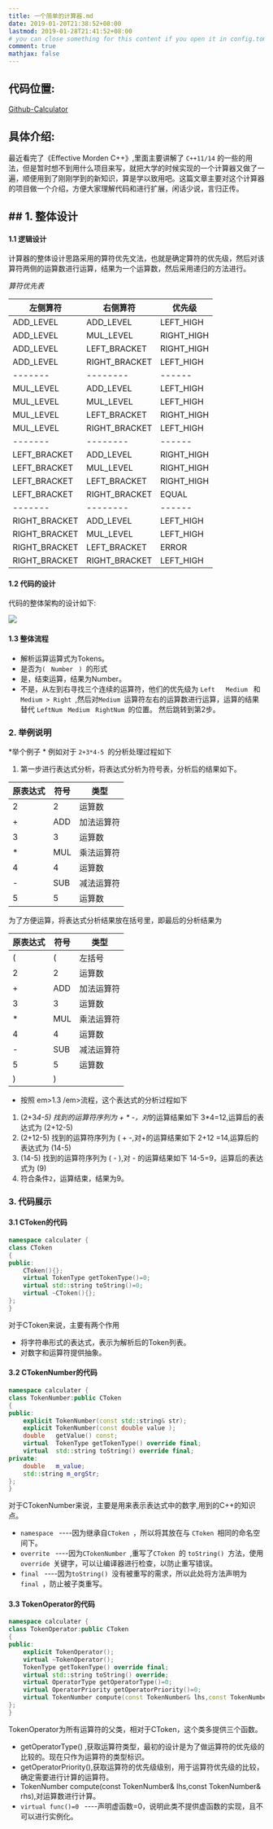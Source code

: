 ```yaml
---
title: 一个简单的计算器.md
date: 2019-01-20T21:38:52+08:00
lastmod: 2019-01-28T21:41:52+08:00
# you can close something for this content if you open it in config.toml.
comment: true
mathjax: false
---
```



## 代码位置:    

[Github-Calculator](https://github.com/DT/Calculater)
## 具体介绍:    

最近看完了《Effective Morden C++》,里面主要讲解了  ```C++11/14``` 的一些的用法，但是暂时想不到用什么项目来写，就把大学的时候实现的一个计算器又做了一遍，顺便用到了刚刚学到的新知识，算是学以致用吧。这篇文章主要对这个计算器的项目做一个介绍，方便大家理解代码和进行扩展，闲话少说，言归正传。

## ## 1. 整体设计    

#### 1.1 逻辑设计    

计算器的整体设计思路采用的算符优先文法，也就是确定算符的优先级，然后对该算符两侧的运算数进行运算，结果为一个运算数，然后采用递归的方法进行。

 *算符优先表*


|左侧算符|右侧算符 |优先级 |
|---|---|---|
|ADD_LEVEL |ADD_LEVEL |LEFT_HIGH |
|ADD_LEVEL |MUL_LEVEL |RIGHT_HIGH |
|ADD_LEVEL |LEFT_BRACKET |RIGHT_HIGH |
|ADD_LEVEL |RIGHT_BRACKET |LEFT_HIGH |
|------- |-------- |------ |
|MUL_LEVEL |ADD_LEVEL |LEFT_HIGH |
|MUL_LEVEL |MUL_LEVEL |LEFT_HIGH |
|MUL_LEVEL |LEFT_BRACKET |RIGHT_HIGH |
|MUL_LEVEL |RIGHT_BRACKET |LEFT_HIGH |
|------- |-------- |------ |
|LEFT_BRACKET |ADD_LEVEL |RIGHT_HIGH |
|LEFT_BRACKET |MUL_LEVEL |RIGHT_HIGH |
|LEFT_BRACKET |LEFT_BRACKET |RIGHT_HIGH |
|LEFT_BRACKET |RIGHT_BRACKET |EQUAL |
|------- |-------- |------ |
|RIGHT_BRACKET |ADD_LEVEL |LEFT_HIGH |
|RIGHT_BRACKET |MUL_LEVEL |LEFT_HIGH |
|RIGHT_BRACKET |LEFT_BRACKET |ERROR |
|RIGHT_BRACKET |RIGHT_BRACKET |LEFT_HIGH |

#### 1.2 代码的设计    

代码的整体架构的设计如下:

![](https://www.dennisthink.com/image/2018/04/token_design.png)

#### 1.3 整体流程    


* 解析运算运算式为Tokens。
* 是否为```( ``` ```Number ``` ```) ```的形式
* 是，结束运算，结果为Number。
* 不是，从左到右寻找三个连续的运算符，他们的优先级为 ```Left   Medium ``` 和 ```Medium > Right ```,然后对```Medium ```运算符左右的运算数进行运算，运算的结果替代 ```LeftNum ``` ```Medium ``` ```RightNum ```的位置。
然后跳转到第2步。

### 2. 举例说明    

 *举个例子 *
例如对于 ```2+3*4-5 ```的分析处理过程如下
1. 第一步进行表达式分析，将表达式分析为符号表，分析后的结果如下。

|原表达式 |符号 |类型 |
|---|---|---|
|2 |2 |运算数 |
|+ |ADD |加法运算符 |
|3 |3 |运算数 |
|* |MUL |乘法运算符 |
|4 |4 |运算数 |
|- |SUB |减法运算符 |
|5 |5 |运算数 |

为了方便运算，将表达式分析结果放在括号里，即最后的分析结果为

|原表达式|符号 |类型 |
|---|---|---|
|( |( |左括号 |
|2 |2 |运算数 |
|+ |ADD |加法运算符 |
|3 |3 |运算数 |
|* |MUL |乘法运算符 |
|4 |4 |运算数 |
|- |SUB |减法运算符 |
|5 |5 |运算数 |
|) |) ||右括号运算符 |



* 按照  em>1.3 /em>流程，这个表达式的分析过程如下
 
1. (2+3*4-5) 找到的运算符序列为 + * -，对*的运算结果如下 3*4=12,运算后的表达式为 (2+12-5) 
2. (2+12-5)  找到的运算符序列为 ( + -,对+的运算结果如下 2+12 =14,运算后的表达式为 (14-5)
3.  (14-5) 找到的运算符序列为 ( - ),对 - 的运算结果如下 14-5=9，运算后的表达式为 (9)
4. 符合条件`2`，运算结束，结果为9。

### 3. 代码展示    

#### 3.1 CToken的代码    

```cpp
namespace calculater {  
class CToken
{
public:
    CToken(){};
    virtual TokenType getTokenType()=0;
    virtual std::string toString()=0;
    virtual ~CToken(){};
};
}
```

对于CToken来说，主要有两个作用


* 将字符串形式的表达式，表示为解析后的Token列表。
* 对数字和运算符提供抽象。


#### 3.2 CTokenNumber的代码    

```cpp
namespace calculater {  
class TokenNumber:public CToken
{
public:
    explicit TokenNumber(const std::string& str);
    explicit TokenNumber(const double value );
    double   getValue() const;
    virtual  TokenType getTokenType() override final;
    virtual  std::string toString() override final;
private:
    double   m_value;
    std::string m_orgStr;
};
}
```

对于CTokenNumber来说，主要是用来表示表达式中的数字,用到的C++的知识点。


* ```namespace ``` ----因为继承自```CToken ```，所以将其放在与 ```CToken ```相同的命名空间下。
* ```overrite ```  ----因为```CTokenNumber ```,重写了```CToken ```的 ```toString() ```方法，使用```override ```关键字，可以让编译器进行检查，以防止重写错误。
* ```final ``` ----因为```toString() ```没有被重写的需求，所以此处将方法声明为```final ```，防止被子类重写。

#### 3.3 TokenOperator的代码    

```cpp
namespace calculater {  
class TokenOperator:public CToken
{
public:
    explicit TokenOperator();
    virtual ~TokenOperator();
    TokenType getTokenType() override final;
    virtual std::string toString() override;
    virtual OperatorType getOperatorType()=0;
    virtual OperatorPriority getOperatorPriority()=0;
    virtual TokenNumber compute(const TokenNumber& lhs,const TokenNumber& rhs)=0;
};
}
```

TokenOperator为所有运算符的父类，相对于CToken，这个类多提供三个函数。


* getOperatorType() ,获取运算符类型，最初的设计是为了做运算符的优先级的比较的。现在只作为运算符的类型标识。
* getOperatorPriority(),获取运算符的优先级级别，用于运算符优先级的比较，确定需要进行计算的运算符。
* TokenNumber compute(const TokenNumber& lhs,const TokenNumber& rhs),对运算数进行计算。
* ```virtual func()=0 ``` ----声明虚函数=0，说明此类不提供虚函数的实现，且不可以进行实例化。
